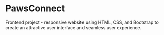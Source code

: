 # PawsConnect
Frontend project - responsive website using HTML, CSS, and Bootstrap to create an attractive user interface and seamless user experience.
